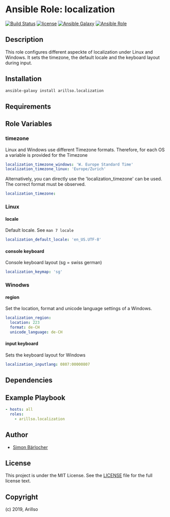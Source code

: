 # Ansible Role: localization

[![Build Status](https://img.shields.io/travis/arillso/ansible.localization.svg?branch=master&style=popout-square)](https://travis-ci.org/arillso/ansible.localization) [![license](https://img.shields.io/github/license/mashape/apistatus.svg?style=popout-square)](https://sbaerlo.ch/licence) [![Ansible Galaxy](https://img.shields.io/badge/ansible--galaxy-localization-blue.svg?style=popout-square)](https://galaxy.ansible.com/arillso/localization) [![Ansible Role](https://img.shields.io/ansible/role/d/id.svg?style=popout-square)](https://galaxy.ansible.com/arillso/localization)

## Description

This role configures different aspeckte of localization under Linux and Windows. It sets the timezone, the default locale and the keyboard layout during input.

## Installation

```bash
ansible-galaxy install arillso.localization
```

## Requirements

## Role Variables

### timezone

Linux and Windows use different Timezone formats. Therefore, for each OS a variable is provided for the Timezone

```yml
localization_timezone_windows: 'W. Europe Standard Time'
localization_timezone_linux: 'Europe/Zurich'
```

Alternatively, you can directly use the 'localization_timezone' can be used. The correct format must be observed.

```yml
localization_timezone:
```

### Linux

#### locale

Default locale. See `man 7 locale`

```yml
localization_default_locale: 'en_US.UTF-8'
```

#### console keyboard

Console keyboard layout (sg = swiss german)

```yml
localization_keymap: 'sg'
```

### Winodws

#### region

Set the location, format and unicode language settings of a Windows.

```yml
localization_region:
  location: 223
  format: de-CH
  unicode_language: de-CH
```

#### input keyboard

Sets the keyboard layout for Windows

```yml
localization_inputlang: 0807:00000807
```

## Dependencies

## Example Playbook

```yml
- hosts: all
  roles:
    - arillso.localization
```

## Author

- [Simon Bärlocher](https://sbaerlocher.ch)

## License

This project is under the MIT License. See the [LICENSE](https://sbaerlo.ch/licence) file for the full license text.

## Copyright

(c) 2019, Arillso
